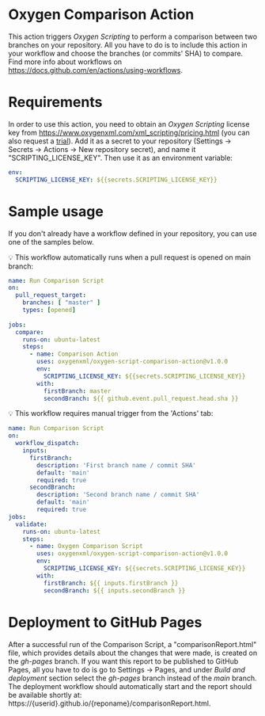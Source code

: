 # Oxygen Comparison Action
This action triggers <i>Oxygen Scripting</i> to perform a comparison between two branches on your repository. All you have to do is to include this action in your workflow and choose the branches (or commits' SHA) to compare. Find more info about workflows on https://docs.github.com/en/actions/using-workflows.

# Requirements
In order to use this action, you need to obtain an <i>Oxygen Scripting</i> license key from https://www.oxygenxml.com/xml_scripting/pricing.html (you can also request a [trial](https://www.oxygenxml.com/xml_scripting/register.html)). Add it as a secret to your repository (Settings &rarr; Secrets &rarr; Actions &rarr; New repository secret), and name it "SCRIPTING_LICENSE_KEY".
Then use it as an environment variable:
```yaml
env:
  SCRIPTING_LICENSE_KEY: ${{secrets.SCRIPTING_LICENSE_KEY}}
```

# Sample usage

If you don't already have a workflow defined in your repository, you can use one of the samples below.

💡 This workflow automatically runs when a pull request is opened on main branch:
```yaml
name: Run Comparison Script
on:
  pull_request_target:
    branches: [ "master" ]
    types: [opened]
  
jobs:     
  compare:
    runs-on: ubuntu-latest
    steps:
      - name: Comparison Action
        uses: oxygenxml/oxygen-script-comparison-action@v1.0.0
        env:
          SCRIPTING_LICENSE_KEY: ${{secrets.SCRIPTING_LICENSE_KEY}}
        with:
          firstBranch: master
          secondBranch: ${{ github.event.pull_request.head.sha }}
```
💡 This workflow requires manual trigger from the 'Actions' tab:
```yaml
name: Run Comparison Script
on:
  workflow_dispatch:
    inputs:
      firstBranch:
        description: 'First branch name / commit SHA'
        default: 'main'
        required: true
      secondBranch:
        description: 'Second branch name / commit SHA'
        default: 'main'
        required: true
jobs:
  validate:
    runs-on: ubuntu-latest
    steps:
      - name: Oxygen Comparison Script
        uses: oxygenxml/oxygen-script-comparison-action@v1.0.0
        env:
          SCRIPTING_LICENSE_KEY: ${{secrets.SCRIPTING_LICENSE_KEY}}
        with:
          firstBranch: ${{ inputs.firstBranch }}
          secondBranch: ${{ inputs.secondBranch }}
```
# Deployment to GitHub Pages
After a successful run of the Comparison Script, a "comparisonReport.html" file, which provides details about the changes that were made, is created on the <i>gh-pages</i> branch. 
If you want this report to be published to GitHub Pages, all you have to do is go to Settings &rarr; Pages, and under <i>Build and deployment</i> section select the <i>gh-pages</i> branch instead of the <i>main</i> branch. 
The deployment workflow should automatically start and the report should be available shortly at: https://{userid}.github.io/{reponame}/comparisonReport.html.

